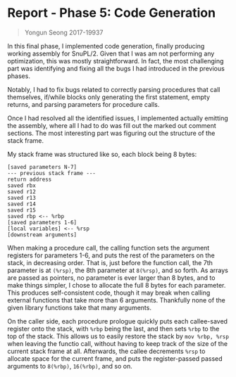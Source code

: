 # Report - Phase 5: Code Generation

> Yongun Seong 2017-19937

In this final phase, I implemented code generation, finally producing working
assembly for SnuPL/2. Given that I was am not performing any optimization, this
was mostly straightforward. In fact, the most challenging part was identifying
and fixing all the bugs I had introduced in the previous phases.

Notably, I had to fix bugs related to correctly parsing procedures that call
themselves, if/while blocks only generating the first statement, empty returns,
and parsing parameters for procedure calls.

Once I had resolved all the identified issues, I implemented actually emitting
the assembly, where all I had to do was fill out the marked out comment
sections. The most interesting part was figuring out the structure of the stack
frame.

My stack frame was structured like so, each block being 8 bytes:

```
[saved parameters N-7]
--- previous stack frame ---
return address
saved rbx
saved r12
saved r13
saved r14
saved r15
saved rbp <-- %rbp
[saved parameters 1-6]
[local variables] <-- %rsp
[downstream arguments]
```

When making a procedure call, the calling function sets the argument registers
for parameters 1-6, and puts the rest of the parameters on the stack, in
decreasing order. That is, just before the function call, the 7th parameter is
at `(%rsp)`, the 8th parameter at `8(%rsp)`, and so forth. As arrays are passed
as pointers, no parameter is ever larger than 8 bytes, and to make things
simpler, I chose to allocate the full 8 bytes for each parameter. This produces
self-consistent code, though it may break when calling external functions that
take more than 6 arguments. Thankfully none of the given library functions take
that many arguments.

On the caller side, each procedure prologue quickly puts each callee-saved
register onto the stack, with `%rbp` being the last, and then sets `%rbp` to the
top of the stack. This allows us to easily restore the stack by `mov %rbp, %rsp`
when leaving the functio call, without having to keep track of the size of the
current stack frame at all. Afterwards, the callee decrements `%rsp` to allocate
space for the current frame, and puts the register-passed passed arguments to
`8(%rbp)`, `16(%rbp)`, and so on.
